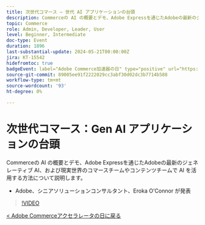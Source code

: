 ```yaml
---
title: 次世代コマース – 世代 AI アプリケーションの台頭
description: Commerceの AI の概要とデモ、Adobe Expressを通じたAdobeの最新のジェネレーティブ AI、および現実世界のコマースチームやコンテンツチームで AI を活用する方法について説明します。
topic: Commerce
role: Admin, Developer, Leader, User
level: Beginner, Intermediate
doc-type: Event
duration: 1896
last-substantial-update: 2024-05-21T00:00:00Z
jira: KT-15542
hidefromtoc: true
badgeEvent: label="Adobe Commerce加速器の日" type="positive" url="https://experienceleague.adobe.com/en/docs/events/apac-commerce-recordings/2024/overview"
source-git-commit: 89005ee91f2222029cc3abf30d02dc3b7714b588
workflow-type: tm+mt
source-wordcount: '93'
ht-degree: 0%

---
```



# 次世代コマース：Gen AI アプリケーションの台頭

Commerceの AI の概要とデモ、Adobe Expressを通じたAdobeの最新のジェネレーティブ AI、および現実世界のコマースチームやコンテンツチームで AI を活用する方法について説明します。

+ Adobe、シニアソリューションコンサルタント、Eroka O&#39;Connor が発表

>[!VIDEO](https://video.tv.adobe.com/v/3429269/?learn=on)

[&lt; Adobe Commerceアクセラレータの日に戻る](./overview.md)